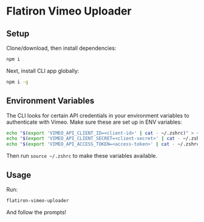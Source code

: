 # Flatiron Vimeo Uploader

## Setup

Clone/download, then install dependencies:

```sh
npm i
```

Next, install CLI app globally:

```sh
npm i -g
```

## Environment Variables

The CLI looks for certain API credentials in your environment variables to
authenticate with Vimeo. Make sure these are set up in ENV variables:

```sh
echo "$(export 'VIMEO_API_CLIENT_ID=<client-id>' | cat - ~/.zshrc)" > ~/.zshrc
echo "$(export 'VIMEO_API_CLIENT_SECRET=<client-secret>' | cat - ~/.zshrc)" > ~/.zshrc
echo "$(export 'VIMEO_API_ACCESS_TOKEN=<access-token>' | cat - ~/.zshrc)" > ~/.zshrc
```

Then run `source ~/.zshrc` to make these variables available.

## Usage

Run:

```sh
flatiron-vimeo-uploader
```

And follow the prompts!

